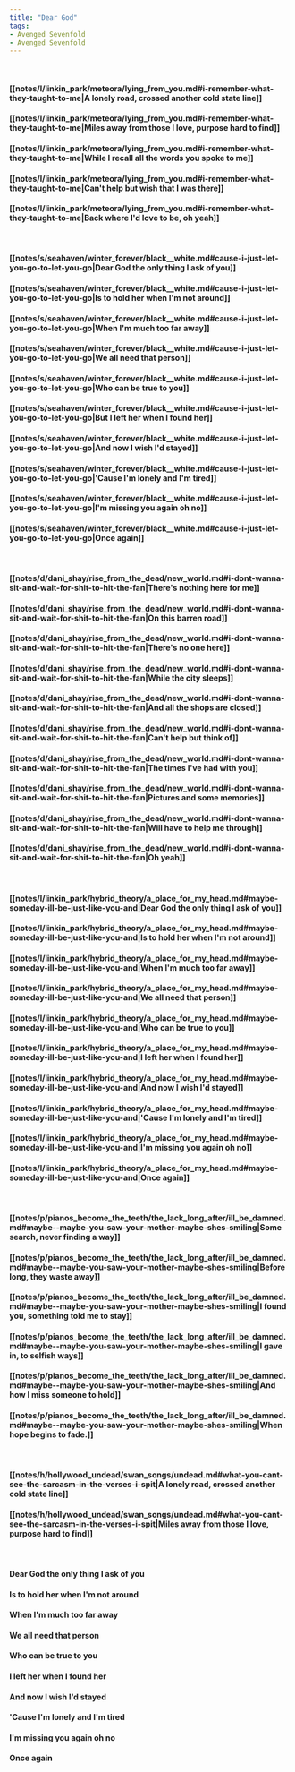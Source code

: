 ```yaml
---
title: "Dear God"
tags:
- Avenged Sevenfold
- Avenged Sevenfold
---
```

&nbsp;
#### [[notes/l/linkin_park/meteora/lying_from_you.md#i-remember-what-they-taught-to-me|A lonely road, crossed another cold state line]]
#### [[notes/l/linkin_park/meteora/lying_from_you.md#i-remember-what-they-taught-to-me|Miles away from those I love, purpose hard to find]]
#### [[notes/l/linkin_park/meteora/lying_from_you.md#i-remember-what-they-taught-to-me|While I recall all the words you spoke to me]]
#### [[notes/l/linkin_park/meteora/lying_from_you.md#i-remember-what-they-taught-to-me|Can't help but wish that I was there]]
#### [[notes/l/linkin_park/meteora/lying_from_you.md#i-remember-what-they-taught-to-me|Back where I'd love to be, oh yeah]]
&nbsp;
#### [[notes/s/seahaven/winter_forever/black__white.md#cause-i-just-let-you-go-to-let-you-go|Dear God the only thing I ask of you]]
#### [[notes/s/seahaven/winter_forever/black__white.md#cause-i-just-let-you-go-to-let-you-go|Is to hold her when I'm not around]]
#### [[notes/s/seahaven/winter_forever/black__white.md#cause-i-just-let-you-go-to-let-you-go|When I'm much too far away]]
#### [[notes/s/seahaven/winter_forever/black__white.md#cause-i-just-let-you-go-to-let-you-go|We all need that person]]
#### [[notes/s/seahaven/winter_forever/black__white.md#cause-i-just-let-you-go-to-let-you-go|Who can be true to you]]
#### [[notes/s/seahaven/winter_forever/black__white.md#cause-i-just-let-you-go-to-let-you-go|But I left her when I found her]]
#### [[notes/s/seahaven/winter_forever/black__white.md#cause-i-just-let-you-go-to-let-you-go|And now I wish I'd stayed]]
#### [[notes/s/seahaven/winter_forever/black__white.md#cause-i-just-let-you-go-to-let-you-go|'Cause I'm lonely and I'm tired]]
#### [[notes/s/seahaven/winter_forever/black__white.md#cause-i-just-let-you-go-to-let-you-go|I'm missing you again oh no]]
#### [[notes/s/seahaven/winter_forever/black__white.md#cause-i-just-let-you-go-to-let-you-go|Once again]]
&nbsp;
#### [[notes/d/dani_shay/rise_from_the_dead/new_world.md#i-dont-wanna-sit-and-wait-for-shit-to-hit-the-fan|There's nothing here for me]]
#### [[notes/d/dani_shay/rise_from_the_dead/new_world.md#i-dont-wanna-sit-and-wait-for-shit-to-hit-the-fan|On this barren road]]
#### [[notes/d/dani_shay/rise_from_the_dead/new_world.md#i-dont-wanna-sit-and-wait-for-shit-to-hit-the-fan|There's no one here]]
#### [[notes/d/dani_shay/rise_from_the_dead/new_world.md#i-dont-wanna-sit-and-wait-for-shit-to-hit-the-fan|While the city sleeps]]
#### [[notes/d/dani_shay/rise_from_the_dead/new_world.md#i-dont-wanna-sit-and-wait-for-shit-to-hit-the-fan|And all the shops are closed]]
#### [[notes/d/dani_shay/rise_from_the_dead/new_world.md#i-dont-wanna-sit-and-wait-for-shit-to-hit-the-fan|Can't help but think of]]
#### [[notes/d/dani_shay/rise_from_the_dead/new_world.md#i-dont-wanna-sit-and-wait-for-shit-to-hit-the-fan|The times I've had with you]]
#### [[notes/d/dani_shay/rise_from_the_dead/new_world.md#i-dont-wanna-sit-and-wait-for-shit-to-hit-the-fan|Pictures and some memories]]
#### [[notes/d/dani_shay/rise_from_the_dead/new_world.md#i-dont-wanna-sit-and-wait-for-shit-to-hit-the-fan|Will have to help me through]]
#### [[notes/d/dani_shay/rise_from_the_dead/new_world.md#i-dont-wanna-sit-and-wait-for-shit-to-hit-the-fan|Oh yeah]]
&nbsp;
#### [[notes/l/linkin_park/hybrid_theory/a_place_for_my_head.md#maybe-someday-ill-be-just-like-you-and|Dear God the only thing I ask of you]]
#### [[notes/l/linkin_park/hybrid_theory/a_place_for_my_head.md#maybe-someday-ill-be-just-like-you-and|Is to hold her when I'm not around]]
#### [[notes/l/linkin_park/hybrid_theory/a_place_for_my_head.md#maybe-someday-ill-be-just-like-you-and|When I'm much too far away]]
#### [[notes/l/linkin_park/hybrid_theory/a_place_for_my_head.md#maybe-someday-ill-be-just-like-you-and|We all need that person]]
#### [[notes/l/linkin_park/hybrid_theory/a_place_for_my_head.md#maybe-someday-ill-be-just-like-you-and|Who can be true to you]]
#### [[notes/l/linkin_park/hybrid_theory/a_place_for_my_head.md#maybe-someday-ill-be-just-like-you-and|I left her when I found her]]
#### [[notes/l/linkin_park/hybrid_theory/a_place_for_my_head.md#maybe-someday-ill-be-just-like-you-and|And now I wish I'd stayed]]
#### [[notes/l/linkin_park/hybrid_theory/a_place_for_my_head.md#maybe-someday-ill-be-just-like-you-and|'Cause I'm lonely and I'm tired]]
#### [[notes/l/linkin_park/hybrid_theory/a_place_for_my_head.md#maybe-someday-ill-be-just-like-you-and|I'm missing you again oh no]]
#### [[notes/l/linkin_park/hybrid_theory/a_place_for_my_head.md#maybe-someday-ill-be-just-like-you-and|Once again]]
&nbsp;
#### [[notes/p/pianos_become_the_teeth/the_lack_long_after/ill_be_damned.md#maybe--maybe-you-saw-your-mother-maybe-shes-smiling|Some search, never finding a way]]
#### [[notes/p/pianos_become_the_teeth/the_lack_long_after/ill_be_damned.md#maybe--maybe-you-saw-your-mother-maybe-shes-smiling|Before long, they waste away]]
#### [[notes/p/pianos_become_the_teeth/the_lack_long_after/ill_be_damned.md#maybe--maybe-you-saw-your-mother-maybe-shes-smiling|I found you, something told me to stay]]
#### [[notes/p/pianos_become_the_teeth/the_lack_long_after/ill_be_damned.md#maybe--maybe-you-saw-your-mother-maybe-shes-smiling|I gave in, to selfish ways]]
#### [[notes/p/pianos_become_the_teeth/the_lack_long_after/ill_be_damned.md#maybe--maybe-you-saw-your-mother-maybe-shes-smiling|And how I miss someone to hold]]
#### [[notes/p/pianos_become_the_teeth/the_lack_long_after/ill_be_damned.md#maybe--maybe-you-saw-your-mother-maybe-shes-smiling|When hope begins to fade.]]
&nbsp;
#### [[notes/h/hollywood_undead/swan_songs/undead.md#what-you-cant-see-the-sarcasm-in-the-verses-i-spit|A lonely road, crossed another cold state line]]
#### [[notes/h/hollywood_undead/swan_songs/undead.md#what-you-cant-see-the-sarcasm-in-the-verses-i-spit|Miles away from those I love, purpose hard to find]]
&nbsp;
#### Dear God the only thing I ask of you
#### Is to hold her when I'm not around
#### When I'm much too far away
#### We all need that person
#### Who can be true to you
#### I left her when I found her
#### And now I wish I'd stayed
#### 'Cause I'm lonely and I'm tired
#### I'm missing you again oh no
#### Once again
